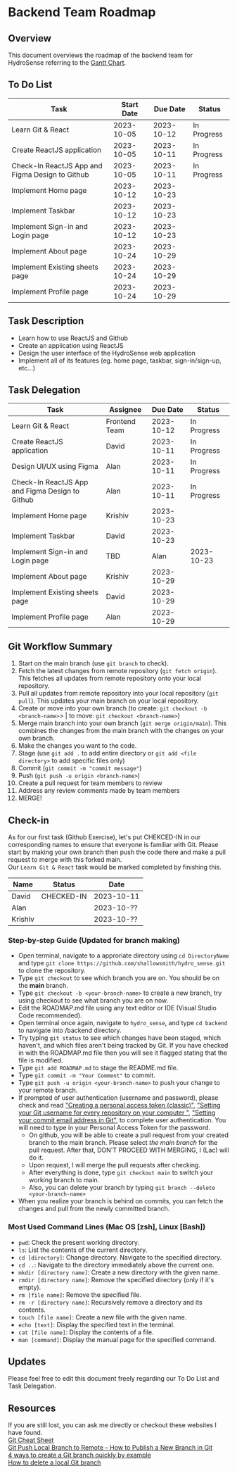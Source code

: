 # Backend Team Roadmap

## Overview

This document overviews the roadmap of the backend team for HydroSense referring to the [Gantt Chart](https://docs.google.com/spreadsheets/d/1e9eoLkB1Kq2ox62_Ni0hW2gtKSnam4YBcwduLEwICXs/edit?usp=sharing).

## To Do List

| Task                                            | Start Date | Due Date   | Status      |
| ----------------------------------------------- | ---------- | ---------- | ----------- |
| Learn Git & React                               | 2023-10-05 | 2023-10-12 | In Progress |
| Create ReactJS application                      | 2023-10-05 | 2023-10-11 | In Progress |
| Check-In ReactJS App and Figma Design to Github | 2023-10-05 | 2023-10-11 | In Progress |
| Implement Home page                             | 2023-10-12 | 2023-10-23 |             |
| Implement Taskbar                               | 2023-10-12 | 2023-10-23 |             |
| Implement Sign-in and Login page                | 2023-10-12 | 2023-10-23 |             |
| Implement About page                            | 2023-10-24 | 2023-10-29 |             |
| Implement Existing sheets page                  | 2023-10-24 | 2023-10-29 |             |
| Implement Profile page                          | 2023-10-24 | 2023-10-29 |             |

## Task Description

- Learn how to use ReactJS and Github
- Create an application using ReactJS
- Design the user interface of the HydroSense web application
- Implement all of its features (eg. home page, taskbar, sign-in/sign-up, etc...)

## Task Delegation

| Task                                            | Assignee      | Due Date   | Status      |
| ----------------------------------------------- | ------------- | ---------- | ----------- |
| Learn Git & React                               | Frontend Team | 2023-10-12 | In Progress |
| Create ReactJS application                      | David         | 2023-10-11 | In Progress |
| Design UI/UX using Figma                        | Alan          | 2023-10-11 | In Progress |
| Check-In ReactJS App and Figma Design to Github | Alan          | 2023-10-11 | In Progress |
| Implement Home page                             | Krishiv       | 2023-10-23 |             |
| Implement Taskbar                               | David         | 2023-10-23 |             |
| Implement Sign-in and Login page                | TBD           | Alan       | 2023-10-23  |
| Implement About page                            | Krishiv       | 2023-10-29 |             |
| Implement Existing sheets page                  | David         | 2023-10-29 |             |
| Implement Profile page                          | Alan          | 2023-10-29 |             |

## Git Workflow Summary

1. Start on the main branch (use `git branch` to check).
2. Fetch the latest changes from remote repository (`git fetch origin`). This fetches all updates from remote repository onto your local repository.
3. Pull all updates from remote repository into your local repository (`git pull`). This updates your main branch on your local repository.
4. Create or move into your own branch (to create: `git checkout -b <branch-name>`> | to move: `git checkout <branch-name>`)
5. Merge main branch into your own branch (`git merge origin/main`). This combines the changes from the main branch with the changes on your own branch.
6. Make the changes you want to the code.
7. Stage (use `git add .` to add entire directory or `git add <file directory>` to add specific files only)
8. Commit (`git commit -m "commit message"`)
9. Push (`git push -u origin <branch-name>`)
10. Create a pull request for team members to review
11. Address any review comments made by team members
12. MERGE!

## Check-in

As for our first task (Github Exercise), let's put CHEKCED-IN in our corresponding names to ensure that everyone is familiar with Git. Please start by making your own branch then push the code there and make a pull request to merge with this forked main. <br>
Our `Learn Git & React` task would be marked completed by finishing this.

| Name    | Status     | Date       |
| ------- | ---------- | ---------- |
| David   | CHECKED-IN | 2023-10-11 |
| Alan    |            | 2023-10-?? |
| Krishiv |            | 2023-10-?? |

### Step-by-step Guide (Updated for branch making)

- Open terminal, navigate to a approriate directory using `cd DirectoryName` and type `git clone https://github.com/shallowsmith/hydro_sense.git` to clone the repository.
- Type `git checkout` to see which branch you are on. You should be on the **main** branch.
- Type `git checkout -b <your-branch-name>` to create a new branch, try using checkout to see what branch you are on now.
- Edit the ROADMAP.md file using any text editor or IDE (Visual Studio Code recommended).
- Open terminal once again, navigate to `hydro_sense`, and type `cd backend` to navigate into /backend directory.
- Try typing `git status` to see which changes have been staged, which haven't, and which files aren't being tracked by Git. If you have checked in with the ROADMAP.md file then you will see it flagged stating that the file is modified.
- Type `git add ROADMAP.md` to stage the README.md file.
- Type `git commit -m "Your Comment"` to commit.
- Type `git push -u origin <your-branch-name>` to push your change to your remote branch.
- If prompted of user authentication (username and password), please check and read ["Creating a personal access token (classic)"](https://docs.github.com/en/authentication/keeping-your-account-and-data-secure/managing-your-personal-access-tokens#creating-a-personal-access-token-classic), ["Setting your Git username for every repository on your computer
  "](https://docs.github.com/en/account-and-profile/setting-up-and-managing-your-personal-account-on-github/managing-email-preferences/setting-your-commit-email-address#setting-your-commit-email-address-in-git), ["Setting your commit email address in Git"](https://docs.github.com/en/account-and-profile/setting-up-and-managing-your-personal-account-on-github/managing-email-preferences/setting-your-commit-email-address#setting-your-commit-email-address-in-git), to complete user authentication. You will need to type in your Personal Access Token for the password.
  - On github, you will be able to create a pull request from your created branch to the main branch. Please select _the main branch_ for the pull request. After that, DON'T PROCEED WITH MERGING, I (Lac) will do it.
  - Upon request, I will merge the pull requests after checking.
    <br>
  - After everything is done, type `git checkout main` to switch your working branch to main.
  - Also, you can delete your branch by typing `git branch --delete <your-branch-name>`
- When you realize your branch is behind on commits, you can fetch the changes and pull from the newly committed branch.

### Most Used Command Lines (Mac OS [zsh], Linux [Bash])

- `pwd`: Check the present working directory.
- `ls`: List the contents of the current directory.
- `cd [directory]`: Change directory. Navigate to the specified directory.
- `cd ..`: Navigate to the directory immediately above the current one.
- `mkdir [directory name]`: Create a new directory with the given name.
- `rmdir [directory name]`: Remove the specified directory (only if it's empty).
- `rm [file name]`: Remove the specified file.
- `rm -r [directory name]`: Recursively remove a directory and its contents.
- `touch [file name]`: Create a new file with the given name.
- `echo [text]`: Display the specified text in the terminal.
- `cat [file name]`: Display the contents of a file.
- `man [command]`: Display the manual page for the specified command.

## Updates

Please feel free to edit this document freely regarding our To Do List and Task Delegation.

## Resources

If you are still lost, you can ask me directly or checkout these websites I have found. <br>
[Git Cheat Sheet](https://education.github.com/git-cheat-sheet-education.pdf)<br>
[Git Push Local Branch to Remote – How to Publish a New Branch in Git](https://www.freecodecamp.org/news/git-push-local-branch-to-remote-how-to-publish-a-new-branch-in-git/) <br>
[4 ways to create a Git branch quickly by example](https://www.theserverside.com/blog/Coffee-Talk-Java-News-Stories-and-Opinions/Git-Branch-Create-Example-Command-Checkout-Commit-Tag) <br>
[How to delete a local Git branch](https://www.theserverside.com/blog/Coffee-Talk-Java-News-Stories-and-Opinions/delete-local-git-branch-origin-force-merge-all)
